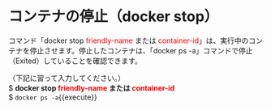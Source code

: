# コンテナの停止（docker stop）
コマンド「docker stop <span style="color: red; ">friendly-name</span> または <span style="color: red; ">container-id</span>」は、実行中のコンテナを停止させます。停止したコンテナは、「docker ps -a」コマンドで停止（Exited）していることを確認できます。

（下記に習って入力してください。）  
$ **docker stop <span style="color: red; ">friendly-name</span> または <span style="color: red; ">container-id</span>**  
$ `docker ps -a`{{execute}}
